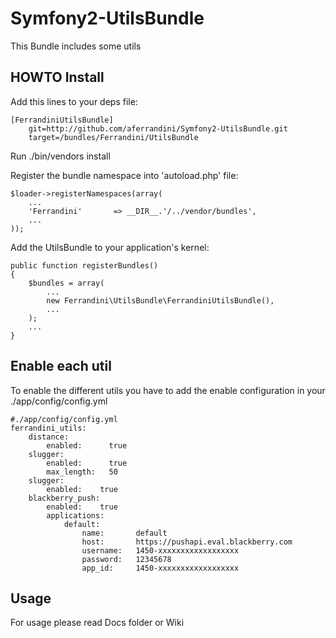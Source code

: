 # Symfony2-UtilsBundle #

This Bundle includes some utils

## HOWTO Install ##

Add this lines to your deps file:

    [FerrandiniUtilsBundle]
        git=http://github.com/aferrandini/Symfony2-UtilsBundle.git
        target=/bundles/Ferrandini/UtilsBundle

Run ./bin/vendors install

Register the bundle namespace into 'autoload.php' file:

    $loader->registerNamespaces(array(
        ...
        'Ferrandini'       => __DIR__.'/../vendor/bundles',
        ...
    ));

Add the UtilsBundle to your application's kernel:

    public function registerBundles()
    {
        $bundles = array(
            ...
            new Ferrandini\UtilsBundle\FerrandiniUtilsBundle(),
            ...
        );
        ...
    }


## Enable each util ##

To enable the different utils you have to add the enable configuration in your ./app/config/config.yml

    #./app/config/config.yml
    ferrandini_utils:
        distance:
            enabled:      true
        slugger:
            enabled:      true
            max_length:   50
        slugger:
            enabled:    true
        blackberry_push:
            enabled:    true
            applications:
                default:
                    name:       default
                    host:       https://pushapi.eval.blackberry.com
                    username:   1450-xxxxxxxxxxxxxxxxxx
                    password:   12345678
                    app_id:     1450-xxxxxxxxxxxxxxxxxx


## Usage ##

For usage please read Docs folder or Wiki
